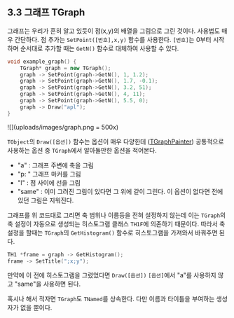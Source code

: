 ## 3.3 그래프 TGraph

그래프는 우리가 흔히 알고 있듯이 점(x,y)의 배열을 그림으로 그린 것이다.
사용법도 매우 간단하다. 점 추가는 `SetPoint([번호],x,y)` 함수를 사용한다.
`[번호]`는 0부터 시작하며 순서대로 추가할 때는 `GetN()` 함수로 대체하여 사용할 수 있다.

```c++
void example_graph() {
    TGraph* graph = new TGraph();
    graph -> SetPoint(graph->GetN(), 1, 1.2);
    graph -> SetPoint(graph->GetN(), 1.7, -0.1);
    graph -> SetPoint(graph->GetN(), 3.2, 51);
    graph -> SetPoint(graph->GetN(), 4, 11);
    graph -> SetPoint(graph->GetN(), 5.5, 0);
    graph -> Draw("apl");
}
```

![](uploads/images/graph.png = 500x)

`TObject`의 `Draw([옵션])` 함수는 옵션이 매우 다양한데
([TGraphPainter](https://root.cern.ch/doc/master/classTGraphPainter.html))
공통적으로 사용하는 옵션 중 `TGraph`에서 알아둘만한 옵션을 적어본다.

- "a" : 그래프 주변에 축을 그림
- "p: " 그래프 마커를 그림
- "l" : 점 사이에 선을 그림
- "same" : 이미 그려진 그림이 있다면 그 위에 같이 그린다. 이 옵션이 없다면 전에 있던 그림은 지워진다.

그래프를 위 코드대로 그리면 축 범위나 이름등을 전혀 설정하지 않는데
이는 `TGraph`의 축 설정이 자동으로 생성되는 히스토그램 클래스 `TH1F`에 의존하기 때문이다.
따라서 축 설정을 할때는 `TGraph`의 `GetHistogram()` 함수로 히스토그램을 가져와서 바꿔주면 된다.

```c++
TH1 *frame = graph -> GetHistogram();
frame -> SetTitle(";x;y");
```

만약에 이 전에 히스토그램을 그렸었다면 `Draw([옵션])` `[옵션]`에서 "a"를 사용하지 않고 "same"을 사용하면 된다.

혹시나 해서 적자면 `TGraph`도 `TNamed`를 상속한다. 다만 이름과 타이틀을 부여하는 생성자가 없을 뿐이다.
